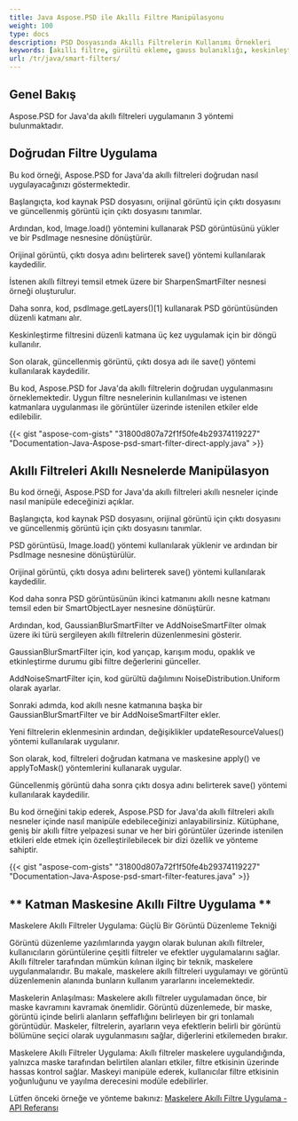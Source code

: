 ```yaml
---
title: Java Aspose.PSD ile Akıllı Filtre Manipülasyonu
weight: 100
type: docs
description: PSD Dosyasında Akıllı Filtrelerin Kullanımı Örnekleri
keywords: [akıllı filtre, gürültü ekleme, gauss bulanıklığı, keskinleştirme, filtre, psd filtresi, psd api, java, kod örneği]
url: /tr/java/smart-filters/
---
```


## **Genel Bakış**

Aspose.PSD for Java'da akıllı filtreleri uygulamanın 3 yöntemi bulunmaktadır.

## **Doğrudan Filtre Uygulama**

Bu kod örneği, Aspose.PSD for Java'da akıllı filtreleri doğrudan nasıl uygulayacağınızı göstermektedir.

Başlangıçta, kod kaynak PSD dosyasını, orijinal görüntü için çıktı dosyasını ve güncellenmiş görüntü için çıktı dosyasını tanımlar.

Ardından, kod, Image.load() yöntemini kullanarak PSD görüntüsünü yükler ve bir PsdImage nesnesine dönüştürür.

Orijinal görüntü, çıktı dosya adını belirterek save() yöntemi kullanılarak kaydedilir.

İstenen akıllı filtreyi temsil etmek üzere bir SharpenSmartFilter nesnesi örneği oluşturulur.

Daha sonra, kod, psdImage.getLayers()[1] kullanarak PSD görüntüsünden düzenli katmanı alır.

Keskinleştirme filtresini düzenli katmana üç kez uygulamak için bir döngü kullanılır.

Son olarak, güncellenmiş görüntü, çıktı dosya adı ile save() yöntemi kullanılarak kaydedilir.

Bu kod, Aspose.PSD for Java'da akıllı filtrelerin doğrudan uygulanmasını örneklemektedir. Uygun filtre nesnelerinin kullanılması ve istenen katmanlara uygulanması ile görüntüler üzerinde istenilen etkiler elde edilebilir.

{{< gist "aspose-com-gists" "31800d807a72f1f50fe4b29374119227" "Documentation-Java-Aspose-psd-smart-filter-direct-apply.java" >}}

## **Akıllı Filtreleri Akıllı Nesnelerde Manipülasyon**

Bu kod örneği, Aspose.PSD for Java'da akıllı filtreleri akıllı nesneler içinde nasıl manipüle edeceğinizi açıklar.

Başlangıçta, kod kaynak PSD dosyasını, orijinal görüntü için çıktı dosyasını ve güncellenmiş görüntü için çıktı dosyasını tanımlar.

PSD görüntüsü, Image.load() yöntemi kullanılarak yüklenir ve ardından bir PsdImage nesnesine dönüştürülür.

Orijinal görüntü, çıktı dosya adını belirterek save() yöntemi kullanılarak kaydedilir.

Kod daha sonra PSD görüntüsünün ikinci katmanını akıllı nesne katmanı temsil eden bir SmartObjectLayer nesnesine dönüştürür.

Ardından, kod, GaussianBlurSmartFilter ve AddNoiseSmartFilter olmak üzere iki türü sergileyen akıllı filtrelerin düzenlenmesini gösterir.

GaussianBlurSmartFilter için, kod yarıçap, karışım modu, opaklık ve etkinleştirme durumu gibi filtre değerlerini günceller.

AddNoiseSmartFilter için, kod gürültü dağılımını NoiseDistribution.Uniform olarak ayarlar.

Sonraki adımda, kod akıllı nesne katmanına başka bir GaussianBlurSmartFilter ve bir AddNoiseSmartFilter ekler.

Yeni filtrelerin eklenmesinin ardından, değişiklikler updateResourceValues() yöntemi kullanılarak uygulanır.

Son olarak, kod, filtreleri doğrudan katmana ve maskesine apply() ve applyToMask() yöntemlerini kullanarak uygular.

Güncellenmiş görüntü daha sonra çıktı dosya adını belirterek save() yöntemi kullanılarak kaydedilir.

Bu kod örneğini takip ederek, Aspose.PSD for Java'da akıllı filtreleri akıllı nesneler içinde nasıl manipüle edebileceğinizi anlayabilirsiniz. Kütüphane, geniş bir akıllı filtre yelpazesi sunar ve her biri görüntüler üzerinde istenilen etkileri elde etmek için özelleştirilebilecek bir dizi özellik ve yönteme sahiptir.

{{< gist "aspose-com-gists" "31800d807a72f1f50fe4b29374119227" "Documentation-Java-Aspose-psd-smart-filter-features.java" >}}

## ** Katman Maskesine Akıllı Filtre Uygulama **

Maskelere Akıllı Filtreler Uygulama: Güçlü Bir Görüntü Düzenleme Tekniği

Görüntü düzenleme yazılımlarında yaygın olarak bulunan akıllı filtreler, kullanıcıların görüntülerine çeşitli filtreler ve efektler uygulamalarını sağlar. Akıllı filtreler tarafından mümkün kılınan ilginç bir teknik, maskelere uygulanmalarıdır. Bu makale, maskelere akıllı filtreleri uygulamayı ve görüntü düzenlemenin alanında bunların kullanım yararlarını incelemektedir.

Maskelerin Anlaşılması: Maskelere akıllı filtreler uygulamadan önce, bir maske kavramını kavramak önemlidir. Görüntü düzenlemede, bir maske, görüntü içinde belirli alanların şeffaflığını belirleyen bir gri tonlamalı görüntüdür. Maskeler, filtrelerin, ayarların veya efektlerin belirli bir görüntü bölümüne seçici olarak uygulanmasını sağlar, diğerlerini etkilemeden bırakır.

Maskelere Akıllı Filtreler Uygulama: Akıllı filtreler maskelere uygulandığında, yalnızca maske tarafından belirtilen alanları etkiler, filtre etkisinin üzerinde hassas kontrol sağlar. Maskeyi manipüle ederek, kullanıcılar filtre etkisinin yoğunluğunu ve yayılma derecesini modüle edebilirler.

Lütfen önceki örneğe ve yönteme bakınız: [Maskelere Akıllı Filtre Uygulama - API Referansı](https://reference.aspose.com/psd/java/com.aspose.psd.fileformats.psd.layers.smartfilters/smartfilter/#apply_to_mask_layer_with_mask_2)
